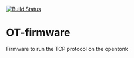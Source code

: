 [![Build Status](https://travis-ci.com/OpenTonk/OT-firmware.svg?branch=master)](https://travis-ci.com/OpenTonk/OT-firmware)

# OT-firmware
Firmware to run the TCP protocol on the opentonk
